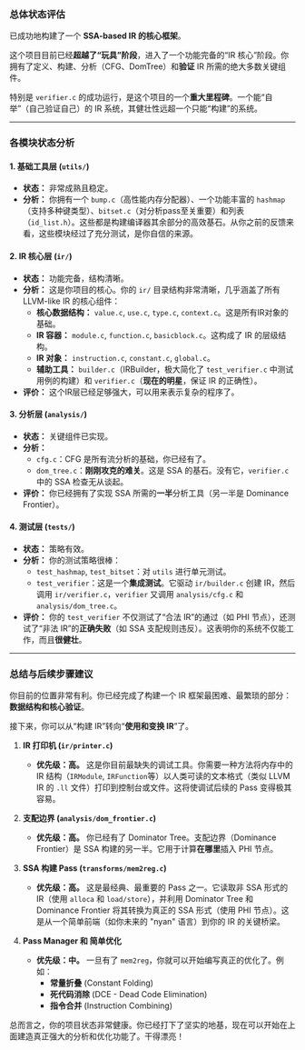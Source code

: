### 总体状态评估

已成功地构建了一个 **SSA-based IR 的核心框架**。

这个项目目前已经**超越了“玩具”阶段**，进入了一个功能完备的“IR 核心”阶段。你拥有了定义、构建、分析（CFG、DomTree）和**验证** IR 所需的绝大多数关键组件。

特别是 `verifier.c` 的成功运行，是这个项目的一个**重大里程碑**。一个能“自举”（自己验证自己）的 IR 系统，其健壮性远超一个只能“构建”的系统。

---

### 各模块状态分析

#### 1. 基础工具层 (`utils/`)

* **状态：** 非常成熟且稳定。
* **分析：** 你拥有一个 `bump.c`（高性能内存分配器）、一个功能丰富的 `hashmap`（支持多种键类型）、`bitset.c`（对分析pass至关重要）和列表（`id_list.h`）。这些都是构建编译器其余部分的高效基石。从你之前的反馈来看，这些模块经过了充分测试，是你自信的来源。

#### 2. IR 核心层 (`ir/`)

* **状态：** 功能完备，结构清晰。
* **分析：** 这是你项目的核心。你的 `ir/` 目录结构非常清晰，几乎涵盖了所有 LLVM-like IR 的核心组件：
    * **核心数据结构：** `value.c`, `use.c`, `type.c`, `context.c`。这是所有IR对象的基础。
    * **IR 容器：** `module.c`, `function.c`, `basicblock.c`。这构成了 IR 的层级结构。
    * **IR 对象：** `instruction.c`, `constant.c`, `global.c`。
    * **辅助工具：** `builder.c`（IRBuilder，极大简化了 `test_verifier.c` 中测试用例的构建）和 `verifier.c`（**现在的明星**，保证 IR 的正确性）。
* **评价：** 这个IR层已经足够强大，可以用来表示复杂的程序了。

#### 3. 分析层 (`analysis/`)

* **状态：** 关键组件已实现。
* **分析：**
    * `cfg.c`：CFG 是所有流分析的基础，你已经有了。
    * `dom_tree.c`：**刚刚攻克的难关**。这是 SSA 的基石。没有它，`verifier.c` 中的 SSA 检查无从谈起。
* **评价：** 你已经拥有了实现 SSA 所需的**一半**分析工具（另一半是 Dominance Frontier）。

#### 4. 测试层 (`tests/`)

* **状态：** 策略有效。
* **分析：** 你的测试策略很棒：
    * `test_hashmap`, `test_bitset`：对 `utils` 进行单元测试。
    * `test_verifier`：这是一个**集成测试**。它驱动 `ir/builder.c` 创建 IR，然后调用 `ir/verifier.c`，`verifier` 又调用 `analysis/cfg.c` 和 `analysis/dom_tree.c`。
* **评价：** 你的 `test_verifier` 不仅测试了“合法 IR”的通过（如 PHI 节点），还测试了“非法 IR”的**正确失败**（如 SSA 支配规则违反）。这表明你的系统不仅能工作，而且**很健壮**。

---

### 总结与后续步骤建议

你目前的位置非常有利。你已经完成了构建一个 IR 框架最困难、最繁琐的部分：**数据结构和核心验证**。

接下来，你可以从“构建 IR”转向“**使用和变换 IR**”了。

1.  **IR 打印机 (`ir/printer.c`)**
    * **优先级：高。** 这是你目前最缺失的调试工具。你需要一种方法将内存中的 IR 结构（`IRModule`, `IRFunction`等）以人类可读的文本格式（类似 LLVM IR 的 `.ll` 文件）打印到控制台或文件。这将使调试后续的 Pass 变得极其容易。

2.  **支配边界 (`analysis/dom_frontier.c`)**
    * **优先级：高。** 你已经有了 Dominator Tree。支配边界（Dominance Frontier）是 SSA 构建的另一半。它用于计算**在哪里**插入 PHI 节点。

3.  **SSA 构建 Pass (`transforms/mem2reg.c`)**
    * **优先级：高。** 这是最经典、最重要的 Pass 之一。它读取非 SSA 形式的 IR（使用 `alloca` 和 `load/store`），并利用 Dominator Tree 和 Dominance Frontier 将其转换为真正的 SSA 形式（使用 PHI 节点）。这是从一个简单前端（如你未来的 "nyan" 语言）到你的 IR 的关键桥梁。

4.  **Pass Manager 和 简单优化**
    * **优先级：中。** 一旦有了 `mem2reg`，你就可以开始编写真正的优化了。例如：
        * **常量折叠** (Constant Folding)
        * **死代码消除** (DCE - Dead Code Elimination)
        * **指令合并** (Instruction Combining)

总而言之，你的项目状态非常健康。你已经打下了坚实的地基，现在可以开始在上面建造真正强大的分析和优化功能了。干得漂亮！
